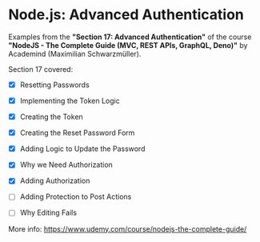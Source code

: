 # Node.js: Advanced Authentication

Examples from the **"Section 17: Advanced Authentication"** of the course **"NodeJS - The Complete Guide (MVC, REST APIs, GraphQL, Deno)"** by Academind (Maximilian Schwarzmüller).

Section 17 covered:

- [x] Resetting Passwords
- [x] Implementing the Token Logic
- [x] Creating the Token
- [x] Creating the Reset Password Form
- [x] Adding Logic to Update the Password
- [x] Why we Need Authorization
- [x] Adding Authorization
- [ ] Adding Protection to Post Actions
- [ ] Why Editing Fails



More info: https://www.udemy.com/course/nodejs-the-complete-guide/
